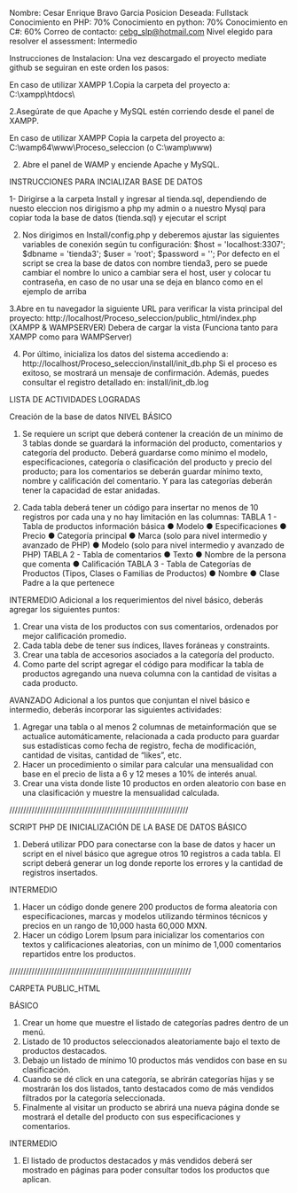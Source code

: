 Nombre: Cesar Enrique Bravo Garcia
Posicion Deseada: Fullstack
Conocimiento en PHP: 70%
Conocimiento en python: 70%
Conocimiento en C#: 60%
Correo de contacto: cebg_slp@hotmail.com
Nivel elegido  para resolver el assessment: Intermedio

Instrucciones de Instalacion:
Una vez descargado el proyecto mediate github se seguiran en este orden los pasos:

En caso de utilizar XAMPP
1.Copia la carpeta del proyecto a: C:\xampp\htdocs\

2.Asegúrate de que Apache y MySQL estén corriendo desde el panel de XAMPP.

En caso de utilizar XAMPP
Copia la carpeta del proyecto a: C:\wamp64\www\Proceso_seleccion (o C:\wamp\www\)

2. Abre el panel de WAMP y enciende Apache y MySQL.


INSTRUCCIONES PARA INCIALIZAR BASE DE DATOS

1- Dirigirse a la carpeta Install y ingresar al tienda.sql, dependiendo de nuesto eleccion nos dirigismo a php my admin o a nuestro Mysql
para copiar toda la base de datos (tienda.sql) y ejecutar el script

2. Nos dirigimos en Install/config.php y deberemos ajustar las siguientes variables de conexión según tu configuración:
    $host = 'localhost:3307';
    $dbname = 'tienda3';
    $user = 'root';
    $password = '';
Por defecto en el script se crea la base de datos con nombre tienda3, pero se puede cambiar el nombre lo unico a cambiar sera el host, user y colocar tu contraseña, en caso de no usar una se deja en blanco como en el
ejemplo de arriba

3.Abre en tu navegador la siguiente URL para verificar la vista principal del proyecto:
http://localhost/Proceso_seleccion/public_html/index.php (XAMPP & WAMPSERVER)
Debera de cargar la vista (Funciona tanto para XAMPP como para WAMPServer)

4. Por último, inicializa los datos del sistema accediendo a:
http://localhost/Proceso_seleccion/install/init_db.php
Si el proceso es exitoso, se mostrará un mensaje de confirmación.
Además, puedes consultar el registro detallado en:
install/init_db.log


LISTA DE ACTIVIDADES LOGRADAS

Creación de la base de datos 
NIVEL BÁSICO 
1. Se requiere un script que deberá contener la creación de un mínimo de 3 tablas donde se 
guardará la información del producto, comentarios y categoría del producto. Deberá 
guardarse como mínimo el modelo, especificaciones, categoría o clasificación del producto y 
precio del producto; para los comentarios se deberán guardar mínimo texto, nombre y 
calificación del comentario. Y para las categorías deberán tener la capacidad de estar 
anidadas.

2. Cada tabla deberá tener un código para insertar no menos de 10 registros por cada una y no 
hay limitación en las columnas: 
TABLA 1 - Tabla de productos información básica 
● Modelo 
● Especificaciones 
● Precio 
● Categoría principal 
● Marca (solo para nivel intermedio y avanzado de PHP) 
● Modelo (solo para nivel intermedio y avanzado de PHP) 
TABLA 2 - Tabla de comentarios 
● Texto 
● Nombre de la persona que comenta 
● Calificación 
TABLA 3 - Tabla de Categorías de Productos (Tipos, Clases o Familias de Productos) 
● Nombre 
● Clase Padre a la que pertenece

INTERMEDIO 
Adicional a los requerimientos del nivel básico, deberás agregar los siguientes puntos: 
1. Crear una vista de los productos con sus comentarios, ordenados por mejor calificación 
promedio. 
2. Cada tabla debe de tener sus índices, llaves foráneas y constraints. 
3. Crear una tabla de accesorios asociados a la categoría del producto. 
4. Como parte del script agregar el código para modificar la tabla de productos  agregando 
una nueva columna con la cantidad de visitas a cada producto.

AVANZADO 
Adicional a los puntos que conjuntan el nivel básico e intermedio, deberás incorporar las siguientes 
actividades:  
1. Agregar una tabla o al menos 2 columnas de metainformación que se actualice 
automáticamente, relacionada a cada producto para guardar sus estadísticas como fecha de 
registro, fecha de modificación, cantidad de visitas, cantidad de “likes”, etc. 
2. Hacer un procedimiento o similar para calcular una mensualidad con base en el precio de 
lista a 6 y 12 meses a 10% de interés anual. 
3. Crear una vista donde liste 10 productos en orden aleatorio con base en una clasificación y 
muestre la mensualidad calculada.

////////////////////////////////////////////////////////////////

SCRIPT PHP DE INICIALIZACIÓN DE LA BASE DE DATOS 
BÁSICO 
1. Deberá utilizar PDO para conectarse con la base de datos y hacer un script en el nivel básico 
que agregue otros 10 registros a cada tabla. El script deberá generar un log donde reporte 
los errores y la cantidad de registros insertados.

INTERMEDIO 
1. Hacer un código donde genere 200 productos de forma aleatoria con especificaciones, 
marcas y modelos utilizando términos técnicos y precios en un rango de 10,000 hasta 
60,000 MXN. 
2. Hacer un código Lorem Ipsum para inicializar los comentarios con textos y calificaciones 
aleatorias, con un mínimo de 1,000 comentarios repartidos entre los productos.

/////////////////////////////////////////////////////////////////

CARPETA PUBLIC_HTML 

BÁSICO 
1. Crear un home que muestre el listado de categorías padres dentro de un menú. 
2. Listado de 10 productos seleccionados aleatoriamente bajo el texto de productos 
destacados. 
3. Debajo un listado de mínimo 10 productos más vendidos con base en su clasificación. 
4. Cuando se dé click en una categoría, se abrirán categorías hijas y se mostrarán los dos 
listados, tanto destacados como de más vendidos filtrados por la categoría seleccionada. 
5. Finalmente al visitar un producto se abrirá una nueva página donde se mostrará el detalle 
del producto con sus especificaciones y comentarios.
 
INTERMEDIO 
1. El listado de productos destacados y más vendidos deberá ser mostrado en páginas para 
poder consultar todos los productos que aplican.

